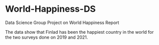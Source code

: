 # World-Happiness-DS
Data Science Group Project on World Happiness Report

The data show that Finlad has been the happiest country in the world for the two surveys done on 2019 and 2021.
